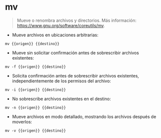 # mv

> Mueve o renombra archivos y directorios.
> Más información: <https://www.gnu.org/software/coreutils/mv>.

- Mueve archivos en ubicaciones arbitrarias:

`mv {{origen}} {{destino}}`

- Mueve sin solicitar confirmación antes de sobrescribir archivos existentes:

`mv -f {{origen}} {{destino}}`

- Solicita confirmación antes de sobrescribir archivos existentes, independientemente de los permisos del archivo:

`mv -i {{origen}} {{destino}}`

- No sobrescribe archivos existentes en el destino:

`mv -n {{origen}} {{destino}}`

- Mueve archivos en modo detallado, mostrando los archivos después de moverlos:

`mv -v {{origen}} {{destino}}`
